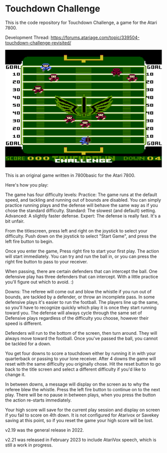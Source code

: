 # Touchdown Challenge
This is the code repository for Touchdown Challenge, a game for the Atari 7800.  

Development Thread:  https://forums.atariage.com/topic/339504-touchdown-challenge-revisited/

<img><img src="https://github.com/AtariusMaximus/TouchdownChallenge/blob/main/TouchdownChallenge_screenshot1.png">

This is an original game written in 7800basic for the Atari 7800.

Here's how you play:

The game has four difficulty levels:
Practice:  The game runs at the default speed, and tackling and running out of bounds are disabled.  You can simply practice running plays and the defense will behave the same way as if you chose the standard difficulty.
Standard:  The slowest (and default) setting. 
Advanced:  A slightly faster defense.
Expert: The defense is really fast.  It's a bit unfair.

From the titlescreen, press left and right on the joystick to select your difficulty.  Push down on the joystick to select "Start Game", and press the left fire button to begin.

Once you enter the game, Press right fire to start your first play.  The action will start immediately.  You can try and run the ball in, or you can press the right fire button to pass to your receiver.  

When passing, there are certain defenders that can intercept the ball.  One defensive play has three defenders that can intercept.  With a little practice you'll figure out which to avoid. :)

Downs:  The referee will come out and blow the whistle if you run out of bounds, are tackled by a defender, or throw an incomplete pass. 
In some defensive plays it's easier to run the football.  The players line up the same, so you'll have to recognize quickly which play it is once they start running toward you.  The defense will always cycle through the same set of Defensive plays regardless of the difficulty you choose, however their speed is different.

Defenders will run to the bottom of the screen, then turn around.  They will always move toward the football.  Once you've passed the ball, you cannot be tackled for a down.

You get four downs to score a touchdown either by running it in with your quarterback or passing to your lone receiver.  After 4 downs the game will reset with the same difficulty you originally chose.  Hit the reset button to go back to the title screen and select a different difficulty if you'd like to change it.

In between downs, a message will display on the screen as to why the referee blew the whistle.  Press the left fire button to continue on to the next play.  There will be no pause in between plays, when you press the button the action re-starts immediately.

Your high score will save for the current play session and display on screen if you fail to score on 4th down.  It is not configured for Atarivox or Savekey saving at this point, so if you reset the game your high score will be lost.

v2.19 was the general release in 2022.

v2.21 was released in February 2023 to include AtariVox speech, which is still a work in progress.
 

